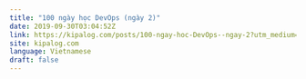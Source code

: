 ```yaml
---
title: "100 ngày học DevOps (ngày 2)"
date: 2019-09-30T03:04:52Z
link: https://kipalog.com/posts/100-ngay-hoc-DevOps--ngay-2?utm_medium=RSS&utm_source=news.12bit.vn
site: kipalog.com
language: Vietnamese
draft: false
---
```

